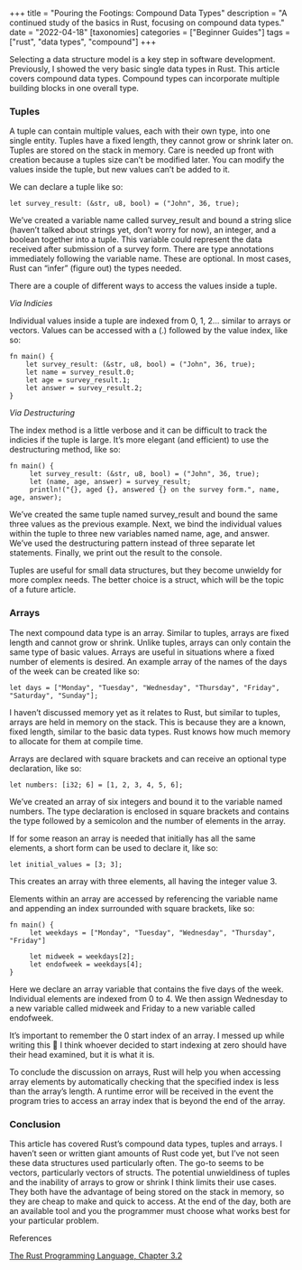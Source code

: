 +++
title = "Pouring the Footings: Compound Data Types"
description = "A continued study of the basics in Rust, focusing on compound data types."
date = "2022-04-18"
[taxonomies]
categories = ["Beginner Guides"]
tags = ["rust", "data types", "compound"]
+++

Selecting a data structure model is a key step in software development. Previously, I showed the very basic single data types in Rust. This article covers compound data types. Compound types can incorporate multiple building blocks in one overall type.

### Tuples

A tuple can contain multiple values, each with their own type, into one single entity. Tuples have a fixed length, they cannot grow or shrink later on. Tuples are stored on the stack in memory. Care is needed up front with creation because a tuples size can’t be modified later. You can modify the values inside the tuple, but new values can’t be added to it.

We can declare a tuple like so:

```
let survey_result: (&str, u8, bool) = ("John", 36, true);
```

We’ve created a variable name called survey_result and bound a string slice (haven’t talked about strings yet, don’t worry for now), an integer, and a boolean together into a tuple. This variable could represent the data received after submission of a survey form. There are type annotations immediately following the variable name. These are optional. In most cases, Rust can “infer” (figure out) the types needed.

There are a couple of different ways to access the values inside a tuple.

_Via Indicies_

Individual values inside a tuple are indexed from 0, 1, 2… similar to arrays or vectors. Values can be accessed with a (.) followed by the value index, like so:

```
fn main() {
    let survey_result: (&str, u8, bool) = ("John", 36, true);
    let name = survey_result.0;
    let age = survey_result.1;
    let answer = survey_result.2;
}
```

_Via Destructuring_

The index method is a little verbose and it can be difficult to track the indicies if the tuple is large. It’s more elegant (and efficient) to use the destructuring method, like so:

```
fn main() {
     let survey_result: (&str, u8, bool) = ("John", 36, true);
     let (name, age, answer) = survey_result;
     println!("{}, aged {}, answered {} on the survey form.", name,    age, answer);
```

We’ve created the same tuple named survey_result and bound the same three values as the previous example. Next, we bind the individual values within the tuple to three new variables named name, age, and answer. We’ve used the destructuring pattern instead of three separate let statements. Finally, we print out the result to the console.

Tuples are useful for small data structures, but they become unwieldy for more complex needs. The better choice is a struct, which will be the topic of a future article.

### Arrays

The next compound data type is an array. Similar to tuples, arrays are fixed length and cannot grow or shrink. Unlike tuples, arrays can only contain the same type of basic values. Arrays are useful in situations where a fixed number of elements is desired. An example array of the names of the days of the week can be created like so:

```
let days = ["Monday", "Tuesday", "Wednesday", "Thursday", "Friday", "Saturday", "Sunday"];
```

I haven’t discussed memory yet as it relates to Rust, but similar to tuples, arrays are held in memory on the stack. This is because they are a known, fixed length, similar to the basic data types. Rust knows how much memory to allocate for them at compile time.

Arrays are declared with square brackets and can receive an optional type declaration, like so:

```
let numbers: [i32; 6] = [1, 2, 3, 4, 5, 6];
```

We’ve created an array of six integers and bound it to the variable named numbers. The type declaration is enclosed in square brackets and contains the type followed by a semicolon and the number of elements in the array.

If for some reason an array is needed that initially has all the same elements, a short form can be used to declare it, like so:

```
let initial_values = [3; 3];
```

This creates an array with three elements, all having the integer value 3.

Elements within an array are accessed by referencing the variable name and appending an index surrounded with square brackets, like so:

```
fn main() {
     let weekdays = ["Monday", "Tuesday", "Wednesday", "Thursday", "Friday"]

     let midweek = weekdays[2];
     let endofweek = weekdays[4];
}
```

Here we declare an array variable that contains the five days of the week. Individual elements are indexed from 0 to 4. We then assign Wednesday to a new variable called midweek and Friday to a new variable called endofweek.

It’s important to remember the 0 start index of an array. I messed up while writing this 🙂 I think whoever decided to start indexing at zero should have their head examined, but it is what it is.

To conclude the discussion on arrays, Rust will help you when accessing array elements by automatically checking that the specified index is less than the array’s length. A runtime error will be received in the event the program tries to access an array index that is beyond the end of the array.

### Conclusion

This article has covered Rust’s compound data types, tuples and arrays. I haven’t seen or written giant amounts of Rust code yet, but I’ve not seen these data structures used particularly often. The go-to seems to be vectors, particularly vectors of structs. The potential unwieldiness of tuples and the inability of arrays to grow or shrink I think limits their use cases. They both have the advantage of being stored on the stack in memory, so they are cheap to make and quick to access. At the end of the day, both are an available tool and you the programmer must choose what works best for your particular problem.

References

[The Rust Programming Language, Chapter 3.2](https://doc.rust-lang.org/book/ch03-02-data-types.html)